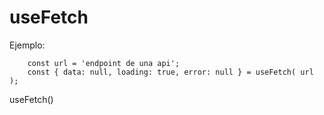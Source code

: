 # useFetch

Ejemplo:
```
    const url = 'endpoint de una api';
    const { data: null, loading: true, error: null } = useFetch( url );
```
useFetch()